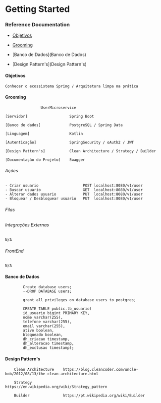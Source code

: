 # Getting Started

### Reference Documentation

* [Objetivos](Objetivos)


* [Grooming](Grooming)


* [Banco de Dados](Banco de Dados)


* [Design Pattern's](Design Pattern's)


#### Objetivos

    Conhecer o ecossistema Spring / Arquitetura limpa na prática



#### Grooming

                    UserMicroservice

    [Servidor]                   Spring Boot

    [Banco de dados]             PostgreSQL / Spring Data

    [Linguagem]                  Kotlin

    [Autenticação]               SpringSecurity / oAuth2 / JWT

    [Design Pattern's]           Clean Architecture / Strategy / Builder

    [Documentação do Projeto]    Swagger


###### Ações


    - Criar usuario                    POST localhost:8080/v1/user
    - Buscar usuario                   GET  localhost:8080/v1/user
    - Alterar dados usuario            PUT  localhost:8080/v1/user
    - Bloquear / Desbloquear usuario   PUT  localhost:8080/v1/user


###### Filas

###### Integrações Externas

    N/A

###### FrontEnd

    N/A




#### Banco de Dados

            Create database users;			
			--DROP DATABASE users;
			
			grant all privileges on database users to postgres;			
			
			CREATE TABLE public.tb_usuario(
			id_usuario bigint PRIMARY KEY,
			nome varchar(255),
			telefone varchar(255),
			email varchar(255),
			ativo boolean,
			bloqueado boolean,
			dh_criacao timestamp,
			dh_alteracao timestamp,
			dh_exclusao timestamp);



#### Design Pattern's

        Clean Architecture    https://blog.cleancoder.com/uncle-bob/2012/08/13/the-clean-architecture.html

        Strategy              https://en.wikipedia.org/wiki/Strategy_pattern

        Builder               https://pt.wikipedia.org/wiki/Builder
